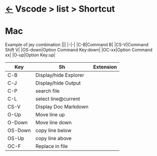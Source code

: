 <head><link rel="stylesheet" href="../../../md.css"/><script src="../../../md.js"></script></head>

# [&larr;][Repo_Readme] Vscode > list > Shortcut

[//]: #(Reference)
[Repo_Readme]:   ../README.md


# Mac
Example of jey combination
|||
|-|-|
|C-B|Command B|
|CS-V|Command Shift V|
|OS-down|Option Command Key:down|
|OC-xx|Option Command xx|
|O-up|Option Key:up|

|Key|Sh|Extension
|-|-|-|
|C-B|Display/hide Explorer|
|C-J|Display/hide Output|
|C-P|search file|
|C-L|select line@current|
|CS-V|Display Doc Markdown|
|O-Up|Move line up|
|O-Down|Move line down|
|OS-Down|copy line below|
|OS-Up|copy line above|
|OC-F|Replace in file|
<br>

